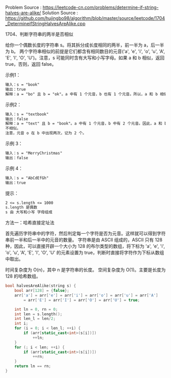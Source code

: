 <!--
 * @Author : Hu Jingbo
 * @Date   : 2021-09-12
-->

Problem Source : <https://leetcode-cn.com/problems/determine-if-string-halves-are-alike/>
Solution Source : <https://github.com/hujingbo98/algorithm/blob/master/source/leetcode/1704_DetermineifStringHalvesAreAlike.cpp>

1704、判断字符串的两半是否相似

给你一个偶数长度的字符串 s。将其拆分成长度相同的两半，前一半为 a，后一半为 b。
两个字符串相似的前提是它们都含有相同数目的元音('a', 'e', 'i', 'o', 'u', 'A', 'E', 'I', 'O', 'U')。注意，s 可能同时含有大写和小写字母。如果 a 和 b 相似，返回 true，否则，返回 false。

示例1：

```txt
输入：s = "book"
输出：true
解释：a = "bo" 且 b = "ok"。a 中有 1 个元音，b 也有 1 个元音。所以，a 和 b 相似。
```

示例2：

```txt
输入：s = "textbook"
输出：false
解释：a = "text" 且 b = "book"。a 中有 1 个元音，b 中有 2 个元音。因此，a 和 b
不相似。
注意，元音 o 在 b 中出现两次，记为 2 个。
```

示例 3：

```txt
输入：s = "MerryChristmas"
输出：false
```

示例 4：

```txt
输入：s = "AbCdEfGh"
输出：true
```

提示：

```txt
2 <= s.length <= 1000
s.length 是偶数
s 由 大写和小写 字母组成
```

方法一：哈希直接定址法

首先遍历字符串中的字符，然后判定每一个字符是否为元音。这样就可以得到字符串前一半和后一半中的元音的数量。
字符串是由 ASCII 组成的，ASCII 只有 128 种，因此，可以直接开辟一个大小为 128 的布尔类型的数组，将下标为 'a', 'e', 'i', 'o', 'u', 'A', 'E', 'I', 'O', 'U' 的元素设置为 true，判断时直接将字符作为下标从数组中取出。

时间复杂度为 O(n)，其中 n 是字符串的长度。
空间复杂度为 O(1)。主要是长度为 128 的哈希数组。

```c++
bool halvesAreAlike(string s) {
    bool arr[128] = {false};
    arr['a'] = arr['e'] = arr['i'] = arr['o'] = arr['u'] = arr['A']
        = arr['E'] = arr['I'] = arr['O'] = arr['U'] = true;

    int ln = 0, rn = 0;
    int len = s.length();
    int len_l = len/2;
    int i;
    for (i = 0; i < len_l; ++i) {
        if (arr[static_cast<int>(s[i])])
            ++ln;
    }
    for (; i < len; ++i) {
        if (arr[static_cast<int>(s[i])])
            ++rn;
    }
    return ln == rn;
}
```
